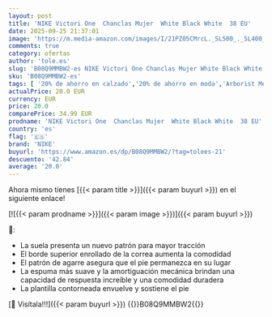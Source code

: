 ```yaml
---
layout: post
title: 'NIKE Victori One  Chanclas Mujer  White Black White  38 EU'
date: 2025-09-25 21:37:01
image: 'https://m.media-amazon.com/images/I/21PZ05CMrcL._SL500_._SL400_.jpg'
comments: true
category: ofertas
author: 'tole.es'
slug: 'B08Q9MMBW2-es NIKE Victori One Chanclas Mujer White Black White 38 EU'
sku: 'B08Q9MMBW2-es'
tags: [ '20% de ahorro en calzado','20% de ahorro en moda','Arborist Merchandising Root','Buenos precios en moda','Moda','Moda Mujer','Prime Student -10% adicional en una selección de Moda','Sandalias de dedo para mujer','Sandalias y chanclas para mujer','Self Service','Shoes','Special Features Stores','Zapatos para mujer','Zapatos: -10% adicional en una selección de Moda','c8538d25-3af9-48d3-aeff-5f3ce5572a36_0','c8538d25-3af9-48d3-aeff-5f3ce5572a36_4801','c8538d25-3af9-48d3-aeff-5f3ce5572a36_7601','c8538d25-3af9-48d3-aeff-5f3ce5572a36_8301','chanclas','nike','🇪🇸', ]
actualPrice: 20.0 EUR
currency: EUR
price: 20.0
comparePrice: 34.99 EUR
prodname: 'NIKE Victori One  Chanclas Mujer  White Black White  38 EU'
country: 'es'
flag: '🇪🇸'
brand: 'NIKE'
buyurl: 'https://www.amazon.es/dp/B08Q9MMBW2/?tag=tolees-21'
descuento: '42.84'
average: '20.0'
---
```


Ahora mismo tienes [{{< param title >}}]({{< param buyurl >}}) en el siguiente enlace!

[![{{< param prodname >}}]({{< param image >}})]({{< param buyurl >}})

🔎:

- La suela presenta un nuevo patrón para mayor tracción
- El borde superior enrollado de la correa aumenta la comodidad
- El patrón de agarre asegura que el pie permanezca en su lugar
- La espuma más suave y la amortiguación mecánica brindan una capacidad de respuesta increíble y una comodidad duradera
- La plantilla contorneada envuelve y sostiene el pie

[🛒 Visítala!!!]({{< param buyurl >}})
{{<world>}}B08Q9MMBW2{{</world>}}
